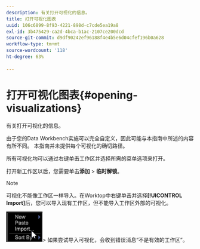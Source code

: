 ```yaml
---
description: 有关打开可视化的信息。
title: 打开可视化图表
uuid: 106c6899-8f93-4221-898d-c7cde5ea19a8
exl-id: 3b475429-ca2d-4bca-b1ac-2107ce200dcd
source-git-commit: d9df90242ef96188f4e4b5e6d04cfef196b0a628
workflow-type: tm+mt
source-wordcount: '118'
ht-degree: 63%

---
```


# 打开可视化图表{#opening-visualizations}

有关打开可视化的信息。

由于您的Data Workbench实施可以完全自定义，因此可能与本指南中所述的内容有所不同。 本指南并未提供每个可视化的确切路径。

所有可视化均可以通过右键单击工作区并选择所需的菜单选项来打开。

打开新工作区以后，您需要单击&#x200B;**添加** > **临时解锁**。

>[!NOTE]
>
>可视化不能像工作区一样导入。在Worktop中右键单击并选择&#x200B;**[!UICONTROL Import]**&#x200B;后，您可以导入现有工作区，但不能导入工作区外部的可视化。
>
>![](assets/import_workspace.png)>
>如果尝试导入可视化，会收到错误消息“不是有效的工作区”。
